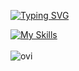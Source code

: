 [![Typing SVG](https://readme-typing-svg.herokuapp.com?font=Fira+Code&pause=1000&color=510D6C&width=435&lines=Front-end+developer)](https://git.io/typing-svg)

[![My Skills](https://skillicons.dev/icons?i=react,tailwind,javascript,html,css)](https://skillicons.dev)</br></br>
<img src="https://github-readme-stats.vercel.app/api/top-langs?username=jessicavieiradev&show_icons=true&locale=en&layout=compact&theme=chartreuse-dark" alt="ovi" />
